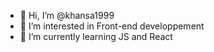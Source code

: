 - 👋 Hi, I’m @khansa1999
- 👀 I’m interested in Front-end developpement
- 🌱 I’m currently learning JS and React


<!---
khansa1999/khansa1999 is a ✨ special ✨ repository because its `README.md` (this file) appears on your GitHub profile.
You can click the Preview link to take a look at your changes.
--->
